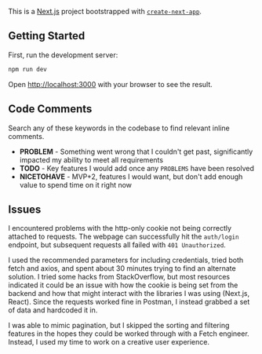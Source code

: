 
This is a [Next.js](https://nextjs.org) project bootstrapped with [`create-next-app`](https://nextjs.org/docs/app/api-reference/cli/create-next-app).

## Getting Started

First, run the development server:

```bash
npm run dev
```

Open [http://localhost:3000](http://localhost:3000) with your browser to see the result.

## Code Comments
Search any of these keywords in the codebase to find relevant inline comments.

- **PROBLEM** - Something went wrong that I couldn't get past, significantly impacted my ability to meet all requirements
- **TODO** - Key features I would add once any `PROBLEMS` have been resolved 
- **NICETOHAVE** - MVP+2, features I would want, but don't add enough value to spend time on it right now

## Issues
I encountered problems with the http-only cookie not being correctly attached to requests. The webpage can successfully hit the `auth/login` endpoint, but subsequent requests all failed with `401 Unauthorized`. 

I used the recommended parameters for including credentials, tried both fetch and axios, and spent about 30 minutes trying to find an alternate solution. I tried some hacks from StackOverflow, but most resources indicated it could be an issue with how the cookie is being set from the backend and how that might interact with the libraries I was using (Next.js, React). Since the requests worked fine in Postman, I instead grabbed a set of data and hardcoded it in. 

I was able to mimic pagination, but I skipped the sorting and filtering features in the hopes they could be worked through with a Fetch engineer. Instead, I used my time to work on a creative user experience.